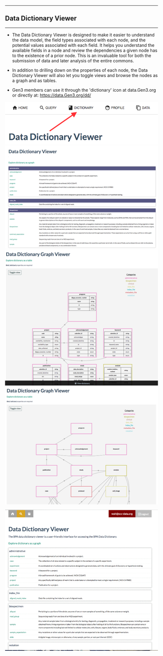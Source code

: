 * * *
## Data Dictionary Viewer
* * *

* The Data Dictionary Viewer is designed to make it easier to understand the data model, the field types associated with each node, and the potential values associated with each field. It helps you understand the available fields in a node and review the dependencies a given node has to the existence of a prior node.  This is an invaluable tool for both the submission of data and later analysis of the entire commons.   


* In addition to drilling down on the properties of each node, the Data Dictionary Viewer will also let you toggle views and browse the nodes as a graph and as tables.  

* Gen3 members can use it through the 'dictionary' icon at data.Gen3.org or directly at: <https://data.Gen3.org/dd/>

![Dictionary Button](/img/dd-button.png)
![Dictionary Table](/img/dd-table.png)
![Dictionary Graph Details](/img/dd-graph-details.png)
![Dictionary Graph](/img/dd-graph.png)

![Data Dictionary Viewer](/img/dd-viewer.gif)
